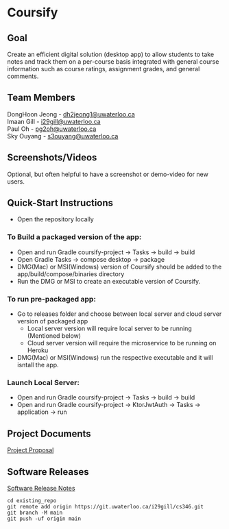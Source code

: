 # Coursify

## Goal
Create an efficient digital solution (desktop app) to allow students to take notes and track them on a per-course basis integrated with general course information such as course ratings, assignment grades, and general comments.

## Team Members
DongHoon Jeong - dh2jeong1@uwaterloo.ca\
Imaan Gill - i29gill@uwaterloo.ca\
Paul Oh - pg2oh@uwaterloo.ca\
Sky Ouyang - s3ouyang@uwaterloo.ca

## Screenshots/Videos
Optional, but often helpful to have a screenshot or demo-video for new users.

## Quick-Start Instructions
- Open the repository locally

### To Build a packaged version of the app:
- Open and run Gradle coursify-project -> Tasks -> build -> build
- Open Gradle Tasks -> compose desktop -> package
- DMG(Mac) or MSI(Windows) version of Coursify should be added to the app/build/compose/binaries directory
- Run the DMG or MSI to create an executable version of Coursify.

### To run pre-packaged app:
- Go to releases folder and choose between local server and cloud server version of packaged app
    - Local server version will require local server to be running (Mentioned below)
    - Cloud server version will require the microservice to be running on Heroku
- DMG(Mac) or MSI(Windows) run the respective executable and it will isntall the app.

### Launch Local Server:
- Open and run Gradle coursify-project -> Tasks -> build -> build
- Open and run Gradle coursify-project -> KtorJwtAuth -> Tasks -> application -> run

## Project Documents
[Project Proposal](https://git.uwaterloo.ca/i29gill/cs346/-/wikis/Project-Proposal)

## Software Releases
[Software Release Notes](https://git.uwaterloo.ca/i29gill/cs346/-/wikis/Release-Notes)

```
cd existing_repo
git remote add origin https://git.uwaterloo.ca/i29gill/cs346.git
git branch -M main
git push -uf origin main
```
